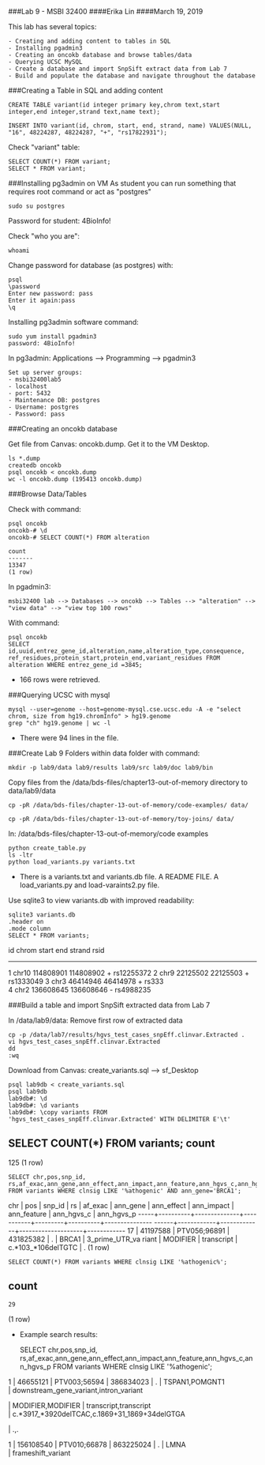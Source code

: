 ###Lab 9 - MSBI 32400
####Erika Lin
####March 19, 2019

This lab has several topics:

    - Creating and adding content to tables in SQL
    - Installing pgadmin3
    - Creating an oncokb database and browse tables/data
    - Querying UCSC MySQL 
    - Create a database and import SnpSift extract data from Lab 7
    - Build and populate the database and navigate throughout the database 
    

###Creating a Table in SQL and adding content

    CREATE TABLE variant(id integer primary key,chrom text,start integer,end integer,strand text,name text);
    
    INSERT INTO variant(id, chrom, start, end, strand, name) VALUES(NULL, "16", 48224287, 48224287, "+", "rs17822931");
    
Check "variant" table:

    SELECT COUNT(*) FROM variant;
    SELECT * FROM variant;

###Installing pg3admin on VM 
As student you can run something that requires root command or act as "postgres"
   
    sudo su postgres 
    
Password for student: 4BioInfo!

Check "who you are":

    whoami
    
Change password for database (as postgres) with:

    psql
    \password
    Enter new password: pass
    Enter it again:pass
    \q

Installing pg3admin software command:
    
    sudo yum install pgadmin3
    password: 4BioInfo!
    
In pg3admin: Applications --> Programming --> pgadmin3 

    Set up server groups:
    - msbi32400lab5
    - localhost
    - port: 5432
    - Maintenance DB: postgres
    - Username: postgres
    - Password: pass
    
###Creating an oncokb database

Get file from Canvas: oncokb.dump. Get it to the VM Desktop.

    ls *.dump
    createdb oncokb
    psql oncokb < oncokb.dump
    wc -l oncokb.dump (195413 oncokb.dump)
    
###Browse Data/Tables

Check with command:

    psql oncokb
    oncokb-# \d
    oncokb-# SELECT COUNT(*) FROM alteration
    
    count 
    -------
    13347
    (1 row)

In pgadmin3:
    
    msbi32400 lab --> Databases --> oncokb --> Tables --> "alteration" --> "view data" --> "view top 100 rows" 

With command: 

    psql oncokb
    SELECT id,uuid,entrez_gene_id,alteration,name,alteration_type,consequence, ref_residues,protein_start,protein_end,variant_residues FROM alteration WHERE entrez_gene_id =3845;

- 166 rows were retrieved. 

###Querying UCSC with mysql 

    mysql --user=genome --host=genome-mysql.cse.ucsc.edu -A -e "select chrom, size from hg19.chromInfo" > hg19.genome
    grep "ch" hg19.genome | wc -l
    
- There were 94 lines in the file. 

###Create Lab 9 Folders within data folder with command:

    mkdir -p lab9/data lab9/results lab9/src lab9/doc lab9/bin
    
Copy files from the /data/bds-files/chapter13-out-of-memory directory to data/lab9/data

    cp -pR /data/bds-files/chapter-13-out-of-memory/code-examples/ data/
    
    cp -pR /data/bds-files/chapter-13-out-of-memory/toy-joins/ data/

In: /data/bds-files/chapter-13-out-of-memory/code examples

    python create_table.py
    ls -ltr
    python load_variants.py variants.txt

- There is a variants.txt and variants.db file. A README FILE. A load_variants.py and load-varaints2.py file. 

Use sqlite3 to view variants.db with improved readability: 

    sqlite3 variants.db
    .header on
    .mode column 
    SELECT * FROM variants;
    
  id          chrom       start       end         strand      rsid      
----------  ----------  ----------  ----------  ----------  ----------
1           chr10       114808901   114808902   +           rs12255372
2           chr9        22125502    22125503    +           rs1333049 
3           chr3        46414946    46414978    +           rs333     
4           chr2        136608645   136608646   -           rs4988235 

###Build a table and import SnpSift extracted data from Lab 7 

In /data/lab9/data: Remove first row of extracted data

    cp -p /data/lab7/results/hgvs_test_cases_snpEff.clinvar.Extracted .
    vi hgvs_test_cases_snpEff.clinvar.Extracted
    dd
    :wq


Download from Canvas: create_variants.sql --> sf_Desktop

    psql lab9db < create_variants.sql
    psql lab9db
    lab9db#: \d
    lab9db#: \d variants
    lab9db#: \copy variants FROM 'hgvs_test_cases_snpEff.clinvar.Extracted' WITH DELIMITER E'\t'
    
SELECT COUNT(*) FROM variants;
 count 
-------
   125
(1 row)

    SELECT chr,pos,snp_id, rs,af_exac,ann_gene,ann_effect,ann_impact,ann_feature,ann_hgvs_c,ann_hgvs_p FROM variants WHERE clnsig LIKE '%athogenic' AND ann_gene='BRCA1';
    
 chr |   pos    |    snp_id    |    rs     | af_exac | ann_gene |     ann_effect
      | ann_impact | ann_feature |     ann_hgvs_c     | ann_hgvs_p 
-----+----------+--------------+-----------+---------+----------+---------------
------+------------+-------------+--------------------+------------
 17  | 41197588 | PTV056;96891 | 431825382 | .       | BRCA1    | 3_prime_UTR_va
riant | MODIFIER   | transcript  | c.*103_*106delTGTC | .
(1 row)

    SELECT COUNT(*) FROM variants WHERE clnsig LIKE '%athogenic%';
 
 count 
-------
    29
(1 row)

- Example search results: 
    
    SELECT chr,pos,snp_id, rs,af_exac,ann_gene,ann_effect,ann_impact,ann_feature,ann_hgvs_c,ann_hgvs_p FROM variants WHERE clnsig LIKE '%athogenic';
    
1   |  46655121 | PTV003;56594  | 386834023  | .       | TSPAN1,POMGNT1        
         | downstream_gene_variant,intron_variant                               
                                                                                
| MODIFIER,MODIFIER                | transcript,transcript              
| c.*3917_*3920delTCAC,c.1869+31_1869+34delGTGA          
                                                                                
| .,.

1   | 156108540 | PTV010;66878  | 863225024  | .       | LMNA                  
         | frameshift_variant  
    




  





    
    


